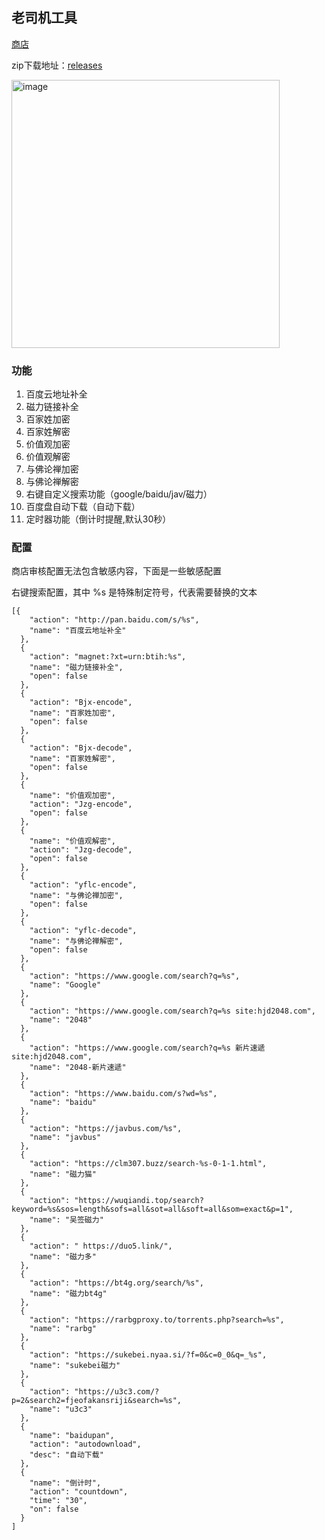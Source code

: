 ## 老司机工具

[商店](https://chrome.google.com/webstore/detail/enekgmgmfmgmjndgahlnggndehihfjoi)

zip下载地址：[releases](https://github.com/bluebabes/lsp-tool/releases)

<img width="429" alt="image" src="https://github.com/bluebabes/lsp-tool/assets/3329261/b49305a0-fc22-4866-ab54-bbe1fef8f35e">

### 功能

1. 百度云地址补全
2. 磁力链接补全
3. 百家姓加密
4. 百家姓解密
5. 价值观加密
6. 价值观解密
7. 与佛论禅加密
8. 与佛论禅解密
9. 右键自定义搜索功能（google/baidu/jav/磁力）
10. 百度盘自动下载（自动下载）
11. 定时器功能（倒计时提醒,默认30秒）

### 配置

商店审核配置无法包含敏感内容，下面是一些敏感配置

右键搜索配置，其中 %s 是特殊制定符号，代表需要替换的文本

```
[{
    "action": "http://pan.baidu.com/s/%s",
    "name": "百度云地址补全"
  },
  {
    "action": "magnet:?xt=urn:btih:%s",
    "name": "磁力链接补全",
    "open": false
  },
  {
    "action": "Bjx-encode",
    "name": "百家姓加密",
    "open": false
  },
  {
    "action": "Bjx-decode",
    "name": "百家姓解密",
    "open": false
  },
  {
    "name": "价值观加密",
    "action": "Jzg-encode",
    "open": false
  },
  {
    "name": "价值观解密",
    "action": "Jzg-decode",
    "open": false
  },
  {
    "action": "yflc-encode",
    "name": "与佛论禅加密",
    "open": false
  },
  {
    "action": "yflc-decode",
    "name": "与佛论禅解密",
    "open": false
  },
  {
    "action": "https://www.google.com/search?q=%s",
    "name": "Google"
  },
  {
    "action": "https://www.google.com/search?q=%s site:hjd2048.com",
    "name": "2048"
  },
  {
    "action": "https://www.google.com/search?q=%s 新片速遞 site:hjd2048.com",
    "name": "2048-新片速遞"
  },
  {
    "action": "https://www.baidu.com/s?wd=%s",
    "name": "baidu"
  },
  {
    "action": "https://javbus.com/%s",
    "name": "javbus"
  },
  {
    "action": "https://clm307.buzz/search-%s-0-1-1.html",
    "name": "磁力猫"
  },
  {
    "action": "https://wuqiandi.top/search?keyword=%s&sos=length&sofs=all&sot=all&soft=all&som=exact&p=1",
    "name": "吴签磁力"
  },
  {
    "action": " https://duo5.link/",
    "name": "磁力多"
  },
  {
    "action": "https://bt4g.org/search/%s",
    "name": "磁力bt4g"
  },
  {
    "action": "https://rarbgproxy.to/torrents.php?search=%s",
    "name": "rarbg"
  },
  {
    "action": "https://sukebei.nyaa.si/?f=0&c=0_0&q=_%s",
    "name": "sukebei磁力"
  },
  {
    "action": "https://u3c3.com/?p=2&search2=fjeofakansriji&search=%s",
    "name": "u3c3"
  },
  {
    "name": "baidupan",
    "action": "autodownload",
    "desc": "自动下载"
  },
  {
    "name": "倒计时",
    "action": "countdown",
    "time": "30",
    "on": false
  }
]

```

